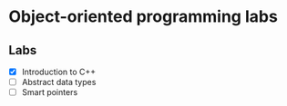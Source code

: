 # Object-oriented programming labs

## Labs
- [x] Introduction to C++
- [ ] Abstract data types
- [ ] Smart pointers
